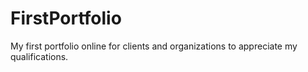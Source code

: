 # FirstPortfolio
My first portfolio online for clients and organizations to appreciate my qualifications.
